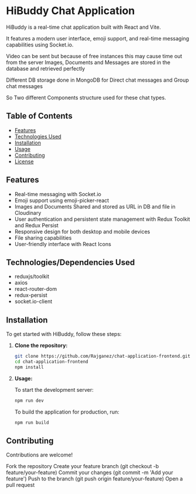 # HiBuddy Chat Application

HiBuddy is a real-time chat application built with React and Vite. 

It features a modern user interface, emoji support, and real-time messaging capabilities using Socket.io.

Video can be sent but because of free instances this may cause time out from the server Images, Documents and Messages are stored in the database and retrieved perfectly

Different DB storage done in MongoDB for Direct chat messages and Group chat messages

So Two different Components structure used for these chat types. 

## Table of Contents

- [Features](#features)
- [Technologies Used](#technologies-used)
- [Installation](#installation)
- [Usage](#usage)
- [Contributing](#contributing)
- [License](#license)

## Features

- Real-time messaging with Socket.io
- Emoji support using emoji-picker-react
- Images and Documents Shared and stored as URL in DB and file in Cloudinary
- User authentication and persistent state management with Redux Toolkit and Redux Persist
- Responsive design for both desktop and mobile devices
- File sharing capabilities
- User-friendly interface with React Icons

## Technologies/Dependencies Used

- reduxjs/toolkit
- axios
- react-router-dom
- redux-persist
- socket.io-client

## Installation

To get started with HiBuddy, follow these steps:

1. **Clone the repository:**

   ```bash
   git clone https://github.com/Rajganez/chat-application-frontend.git
   cd chat-application-frontend
   npm install
   ```

2. **Usage:**

   To start the development server:

   ```bash
   npm run dev
   ```

   To build the application for production, run:

   ```bash
   npm run build
   ```

## Contributing

Contributions are welcome!

Fork the repository
Create your feature branch (git checkout -b feature/your-feature)
Commit your changes (git commit -m 'Add your feature')
Push to the branch (git push origin feature/your-feature)
Open a pull request
